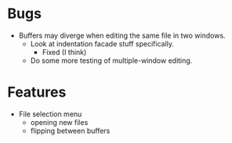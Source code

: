 Bugs
====

* Buffers may diverge when editing the same file in two windows.
	+ Look at indentation facade stuff specifically.
		- Fixed (I think)
	+ Do some more testing of multiple-window editing.


Features
========

* File selection menu
	- opening new files
	- flipping between buffers

